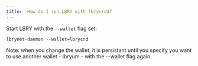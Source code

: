 ```yaml
---
title:  How do I run LBRY with lbrycrdd?
---
```


Start LBRY with the `--wallet` flag set:

    lbrynet-daemon --wallet=lbrycrd

Note: when you change the wallet, it is persistant until you specify you want to use another wallet - lbryum - with the --wallet flag again.
